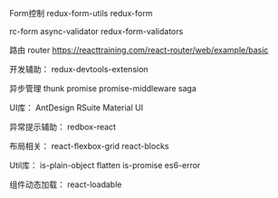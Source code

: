 Form控制
redux-form-utils
redux-form

rc-form
async-validator
redux-form-validators

路由
router
https://reacttraining.com/react-router/web/example/basic

开发辅助：
redux-devtools-extension

异步管理
thunk
promise
promise-middleware
saga

UI库：
AntDesign
RSuite
Material UI

异常提示辅助：
redbox-react


布局相关：
react-flexbox-grid
react-blocks

Util库：
is-plain-object
flatten
is-promise
es6-error


组件动态加载：
react-loadable